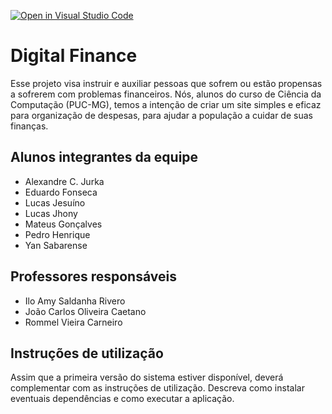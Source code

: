 [![Open in Visual Studio Code](https://classroom.github.com/assets/open-in-vscode-c66648af7eb3fe8bc4f294546bfd86ef473780cde1dea487d3c4ff354943c9ae.svg)](https://classroom.github.com/online_ide?assignment_repo_id=8477453&assignment_repo_type=AssignmentRepo)
# Digital Finance

Esse projeto visa instruir e auxiliar pessoas que sofrem ou estão propensas a sofrerem com problemas financeiros. Nós, alunos do curso de Ciência da Computação (PUC-MG), temos a intenção de criar um site simples e eficaz para organização de despesas, para ajudar a população a cuidar de suas finanças.


## Alunos integrantes da equipe

* Alexandre C. Jurka
* Eduardo Fonseca
* Lucas Jesuíno
* Lucas Jhony
* Mateus Gonçalves
* Pedro Henrique
* Yan Sabarense 

## Professores responsáveis

* Ilo Amy Saldanha Rivero
* João Carlos Oliveira Caetano
* Rommel Vieira Carneiro

## Instruções de utilização

Assim que a primeira versão do sistema estiver disponível, deverá complementar com as instruções de utilização. Descreva como instalar eventuais dependências e como executar a aplicação.
